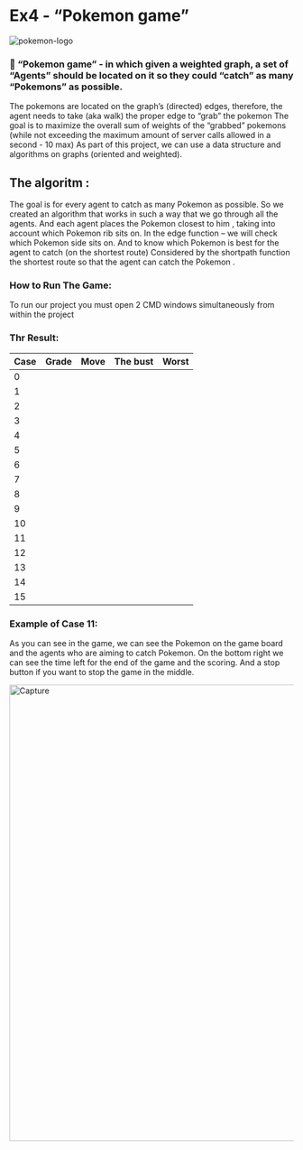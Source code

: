 # **Ex4** -  “Pokemon game”

![pokemon-logo](https://user-images.githubusercontent.com/93201414/148660272-da72a678-1964-4a83-8004-6bc1d0b8859d.jpeg)


### :pushpin:  “Pokemon game” -  in which given a weighted graph,  a set of “Agents” should be located on it so they could “catch” as many “Pokemons” as possible.
The pokemons are located on the graph’s (directed) edges, therefore, the agent needs to take (aka walk)  the proper edge to “grab” the pokemon
The goal is to maximize the overall sum of weights of the “grabbed” pokemons (while not exceeding the maximum amount of server calls allowed in a second - 10 max)
As part of this project, we can use a data structure and algorithms on graphs (oriented and weighted).

## The algoritm : 
The goal is for every agent to catch as many Pokemon as possible.
So we created an algorithm that works in such a way that we go through all the agents. 
And each agent places the Pokemon closest to him , taking into account which Pokemon rib sits on. 
In the edge function – we will check which Pokemon side sits on. 
And to know which Pokemon is best for the agent to catch (on the shortest route) 
Considered by the shortpath function the shortest route so that the agent can catch the Pokemon .


### How to Run The Game: 
To run our project you must open 2 CMD windows simultaneously from within the project 


### Thr Result:

| Case | Grade | Move | The bust | Worst |
| ------- | ------- | ------- | ------- | ------- |
| 0 |  |  | | |
| 1 | |  | | |
| 2 | |  | | |
| 3 | |  | | |
| 4 | |  | | |
| 5 | |  | | |
| 6 |  |  | | |
| 7 | |  | | |
| 8 | |  | | |
| 9 |  |  | | |
| 10 |  |  | | |
| 11 |  |  | | |
| 12 |  |  | | |
| 13 |  |  | | |
| 14 |  |  | | |
| 15 |  |  | | |


### Example of Case 11: 
As you can see in the game, we can see the Pokemon on the game board and the agents who are aiming to catch Pokemon. 
On the bottom right we can see the time left for the end of the game and the scoring.
And a stop button if you want to stop the game in the middle. 

<img width="809" alt="Capture" src="https://user-images.githubusercontent.com/93201414/148661054-e71bb830-b930-47e6-81e8-ef6865ee0e67.PNG">




